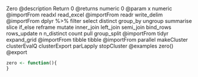 Zero
@description
Return 0
@returns
numeric 0
@param x numeric
@importFrom readxl read_excel
@importFrom readr write_delim
@importFrom dplyr %>% filter select distinct group_by ungroup summarise slice if_else reframe mutate inner_join left_join semi_join bind_rows rows_update n n_distinct count pull group_split
@importFrom tidyr expand_grid
@importFrom tibble tibble
@importFrom parallel makeCluster clusterEvalQ clusterExport parLapply stopCluster
@examples
zero()
@export


```r
zero <- function(){
}
```

